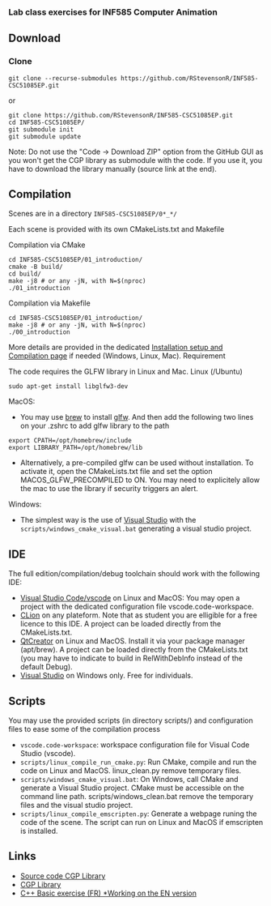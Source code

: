 ### Lab class exercises for INF585 Computer Animation
## Download
### Clone
```
git clone --recurse-submodules https://github.com/RStevensonR/INF585-CSC51085EP.git
```
or
```
git clone https://github.com/RStevensonR/INF585-CSC51085EP.git
cd INF585-CSC51085EP/
git submodule init
git submodule update
```
Note: Do not use the "Code -> Download ZIP" option from the GitHub GUI as you won't get the CGP library as submodule with the code. If you use it, you have to download the library manually (source link at the end).
## Compilation

Scenes are in a directory `INF585-CSC51085EP/0*_*/`

Each scene is provided with its own CMakeLists.txt and Makefile

Compilation via CMake
```
cd INF585-CSC51085EP/01_introduction/
cmake -B build/
cd build/
make -j8 # or any -jN, with N=$(nproc)
./01_introduction
```
Compilation via Makefile
```
cd INF585-CSC51085EP/01_introduction/
make -j8 # or any -jN, with N=$(nproc)
./00_introduction
```
More details are provided in the dedicated [Installation setup and Compilation page](https://graphicscomputing.fr/cgp/compilation/content/01_compilation/index.html) if needed (Windows, Linux, Mac).
Requirement

The code requires the GLFW library in Linux and Mac.
Linux (/Ubuntu)
```
sudo apt-get install libglfw3-dev
```
MacOS:

- You may use [brew](https://brew.sh/) to install [glfw](https://formulae.brew.sh/formula/glfw). And then add the following two lines on your .zshrc to add glfw library to the path
```
export CPATH=/opt/homebrew/include
export LIBRARY_PATH=/opt/homebrew/lib
```
- Alternatively, a pre-compiled glfw can be used without installation. To activate it, open the CMakeLists.txt file and set the option MACOS_GLFW_PRECOMPILED to ON. You may need to explicitely allow the mac to use the library if security triggers an alert.

Windows:
- The simplest way is the use of [Visual Studio](https://visualstudio.microsoft.com/es/downloads/) with the `scripts/windows_cmake_visual.bat` generating a visual studio project.

## IDE

The full edition/compilation/debug toolchain should work with the following IDE:

- [Visual Studio Code/vscode](https://code.visualstudio.com/) on Linux and MacOS: You may open a project with the dedicated configuration file vscode.code-workspace.
- [CLion](https://www.jetbrains.com/clion/) on any plateform. Note that as student you are elligible for a free licence to this IDE. A project can be loaded directly from the CMakeLists.txt.
- [QtCreator](https://www.qt.io/product/development-tools) on Linux and MacOS. Install it via your package manager (apt/brew). A project can be loaded directly from the CMakeLists.txt (you may have to indicate to build in RelWithDebInfo instead of the default Debug).
- [Visual Studio](https://visualstudio.microsoft.com/es/downloads/) on Windows only. Free for individuals.

## Scripts

You may use the provided scripts (in directory scripts/) and configuration files to ease some of the compilation process

- `vscode.code-workspace`: workspace configuration file for Visual Code Studio (vscode).
- `scripts/linux_compile_run_cmake.py`: Run CMake, compile and run the code on Linux and MacOS. linux_clean.py remove temporary files.
- `scripts/windows_cmake_visual.bat`: On Windows, call CMake and generate a Visual Studio project. CMake must be accessible on the command line path. scripts/windows_clean.bat remove the temporary files and the visual studio project.
- `scripts/linux_compile_emscripten.py`: Generate a webpage runing the code of the scene. The script can run on Linux and MacOS if emscripten is installed.

## Links

- [Source code CGP Library](https://github.com/drohmer/cgp)
- [CGP Library](https://graphicscomputing.fr/cgp/documentation/01_general/index.html) 
- [C++ Basic exercise (FR) *Working on the EN version](https://imagecomputing.net/course/2023_2024/inf443/lab/content/02/b_cpp_bases/index.html)

